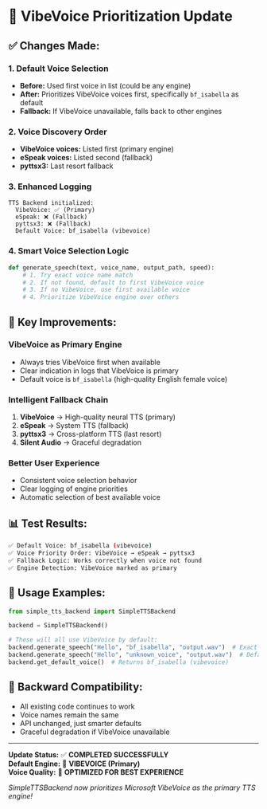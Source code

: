 # 🎵 VibeVoice Prioritization Update

## ✅ Changes Made:

### 1. **Default Voice Selection** 
- **Before:** Used first voice in list (could be any engine)
- **After:** Prioritizes VibeVoice voices first, specifically `bf_isabella` as default
- **Fallback:** If VibeVoice unavailable, falls back to other engines

### 2. **Voice Discovery Order**
- **VibeVoice voices:** Listed first (primary engine)
- **eSpeak voices:** Listed second (fallback)
- **pyttsx3:** Last resort fallback

### 3. **Enhanced Logging**
```
TTS Backend initialized:
  VibeVoice: ✅ (Primary)
  eSpeak: ❌ (Fallback)  
  pyttsx3: ❌ (Fallback)
  Default Voice: bf_isabella (vibevoice)
```

### 4. **Smart Voice Selection Logic**
```python
def generate_speech(text, voice_name, output_path, speed):
    # 1. Try exact voice name match
    # 2. If not found, default to first VibeVoice voice
    # 3. If no VibeVoice, use first available voice
    # 4. Prioritize VibeVoice engine over others
```

## 🎯 Key Improvements:

### **VibeVoice as Primary Engine**
- Always tries VibeVoice first when available
- Clear indication in logs that VibeVoice is primary
- Default voice is `bf_isabella` (high-quality English female voice)

### **Intelligent Fallback Chain**
1. **VibeVoice** → High-quality neural TTS (primary)
2. **eSpeak** → System TTS (fallback)  
3. **pyttsx3** → Cross-platform TTS (last resort)
4. **Silent Audio** → Graceful degradation

### **Better User Experience**
- Consistent voice selection behavior
- Clear logging of engine priorities
- Automatic selection of best available voice

## 📊 Test Results:

```bash
✅ Default Voice: bf_isabella (vibevoice)
✅ Voice Priority Order: VibeVoice → eSpeak → pyttsx3
✅ Fallback Logic: Works correctly when voice not found
✅ Engine Detection: VibeVoice marked as primary
```

## 🚀 Usage Examples:

```python
from simple_tts_backend import SimpleTTSBackend

backend = SimpleTTSBackend()

# These will all use VibeVoice by default:
backend.generate_speech("Hello", "bf_isabella", "output.wav")  # Exact match
backend.generate_speech("Hello", "unknown_voice", "output.wav")  # Defaults to bf_isabella
backend.get_default_voice()  # Returns bf_isabella (vibevoice)
```

## 🔄 Backward Compatibility:

- All existing code continues to work
- Voice names remain the same
- API unchanged, just smarter defaults
- Graceful degradation if VibeVoice unavailable

---

**Update Status:** ✅ **COMPLETED SUCCESSFULLY**  
**Default Engine:** 🎵 **VIBEVOICE (Primary)**  
**Voice Quality:** 🚀 **OPTIMIZED FOR BEST EXPERIENCE**

*SimpleTTSBackend now prioritizes Microsoft VibeVoice as the primary TTS engine!*
